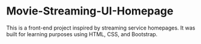 # Movie-Streaming-UI-Homepage

This is a front-end project inspired by streaming service homepages. It was built for learning purposes using HTML, CSS, and Bootstrap.
